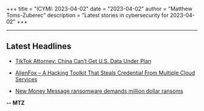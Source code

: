 +++
title = "ICYMI: 2023-04-02"
date = "2023-04-02"
author = "Matthew Toms-Zuberec"
description = "Latest stories in cybersecurity for 2023-04-02"
+++

---------------------------------------------------------------------------
## Latest Headlines
- [TikTok Attorney: China Can’t Get U.S. Data Under Plan](https://www.securityweek.com/tiktok-attorney-china-cant-get-u-s-data-under-plan/)

- [AlienFox – A Hacking Toolkit That Steals Credential From Multiple Cloud Services](https://cybersecuritynews.com/alienfox-a-hacking-toolkit/)

- [New Money Message ransomware demands million dollar ransoms](https://www.bleepingcomputer.com/news/security/new-money-message-ransomware-demands-million-dollar-ransoms/)

**-- MTZ**